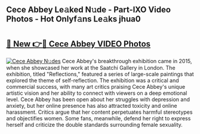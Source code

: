 ## Cece Abbey Le𝚊ked N𝚞de - Part-lXO Video Photos - Hot Onlyf𝚊ns Le𝚊ks jhua0

# <h2><a href="http://ac25016.deff.icu/?id=Cece+Abbey">🔗 New 👉🔴 Cece Abbey VIDEO Photos</a></h2>

[![Cece Abbey N𝚞des](https://i.imgur.com/rIISA9y.gif)](http://ac25016.deff.icu/?id=Cece+Abbey)
Cece Abbey's breakthrough exhibition came in 2015, when she showcased her work at the Saatchi Gallery in London. The exhibition, titled "Reflections," featured a series of large-scale paintings that explored the theme of self-reflection. The exhibition was a critical and commercial success, with many art critics praising Cece Abbey's unique artistic vision and her ability to connect with viewers on a deep emotional level. Cece Abbey has been open about her struggles with depression and anxiety, but her online presence has also attracted toxicity and online harassment. Critics argue that her content perpetuates harmful stereotypes and objectifies women. Some fans, meanwhile, defend her right to express herself and criticize the double standards surrounding female sexuality.
